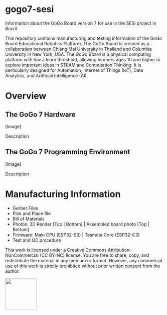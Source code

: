 # gogo7-sesi
Information about the GoGo Board version 7 for use in the SESI project in Brazil

This repository contains manufacturing and testing information of the GoGo Board Educational Robotics Platform. The GoGo Board is created as a collaboration between  Chiang Mai University in Thailand and Columbia University in New York, USA. The GoGo Board is a physical computing platform with low a learn threshold, allowing learners ages 10 and higher to explore important ideas in STEAM and Computation Thinking. It is perticularly designed for Automation, Internet of Things (IoT), Data Analytics, and Artificail Intelligence (AI).

# Overview 

## The GoGo 7 Hardware

[Image]

Description

## The GoGo 7 Programming Environment

[Image] 

Description

# Manufacturing Information

- Gerber Files
- Pick and Place file
- Bill of Materials
- Photos: 3D Render [Top | Bottom] | Assembled board photo [Top | Bottom]
- Firmware: Main CPU (ESP32-S3) | Tasmota Core (ESP32-C3)
- Test and QC procedure

This work is licensed under a Creative Commons Attribution-NonCommercial (CC BY-NC) license. You are free to share, copy, and redistribute the material in any medium or format. However, any commercial use of this work is strictly prohibited without prior written consent from the author.

<img src="https://mirrors.creativecommons.org/presskit/buttons/88x31/png/by-nc.png" width="100">

